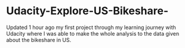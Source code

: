 # Udacity-Explore-US-Bikeshare-
  Updated 1 hour ago my first project through my learning journey with Udacity where I was able to make the whole analysis to the data given about the bikeshare in US.

